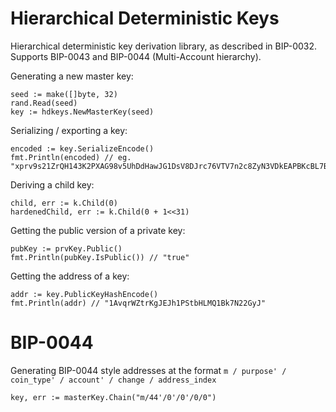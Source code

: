 # Hierarchical Deterministic Keys
Hierarchical deterministic key derivation library, as described in BIP-0032. Supports BIP-0043 and BIP-0044 (Multi-Account hierarchy).

Generating a new master key:
```
seed := make([]byte, 32)
rand.Read(seed)
key := hdkeys.NewMasterKey(seed)
```

Serializing / exporting a key:
```
encoded := key.SerializeEncode()
fmt.Println(encoded) // eg. "xprv9s21ZrQH143K2PXAG98v5UhDdHawJG1DsV8DJrc76VTV7n2c8ZyN3VDkEAPBKcBL7BQssWqPFgVZN5rktZZSd8j37PtzLaGx7tVNWtF8i5S"
```

Deriving a child key:
```
child, err := k.Child(0)
hardenedChild, err := k.Child(0 + 1<<31)
```

Getting the public version of a private key:
```
pubKey := prvKey.Public()
fmt.Println(pubKey.IsPublic()) // "true"
```

Getting the address of a key:
```
addr := key.PublicKeyHashEncode()
fmt.Println(addr) // "1AvqrWZtrKgJEJh1PStbHLMQ1Bk7N22GyJ"
```

# BIP-0044
Generating BIP-0044 style addresses at the format `m / purpose' / coin_type' / account' / change / address_index`

```
key, err := masterKey.Chain("m/44'/0'/0'/0/0")
```
